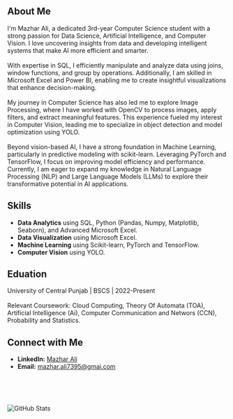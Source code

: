 ## About Me
I'm Mazhar Ali, a dedicated 3rd-year Computer Science student with a strong passion for Data Science, Artificial Intelligence, and Computer Vision. I love uncovering insights from data and developing intelligent systems that make AI more efficient and smarter.
<br><br>
With expertise in SQL, I efficiently manipulate and analyze data using joins, window functions, and group by operations. Additionally, I am skilled in Microsoft Excel and Power BI, enabling me to create insightful visualizations that enhance decision-making.
<br><br>
My journey in Computer Science has also led me to explore Image Processing, where I have worked with OpenCV to process images, apply filters, and extract meaningful features. This experience fueled my interest in Computer Vision, leading me to specialize in object detection and model optimization using YOLO.
<br><br>
Beyond vision-based AI, I have a strong foundation in Machine Learning, particularly in predictive modeling with scikit-learn. Leveraging PyTorch and TensorFlow, I focus on improving model efficiency and performance. Currently, I am eager to expand my knowledge in Natural Language Processing (NLP) and Large Language Models (LLMs) to explore their transformative potential in AI applications.

## Skills
- **Data Analytics** using SQL, Python (Pandas, Numpy, Matplotlib, Seaborn), and Advanced Microsoft Excel.<br>
- **Data Visualization** using Microsoft Excel.<br>
- **Machine Learning** using Scikit-learn, PyTorch and TensorFlow.<br>
- **Computer Vision** using YOLO.<br>

## Eduation
University of Central Punjab | BSCS | 2022-Present<br><br>
Relevant Coursework: Cloud Computing, Theory Of Automata (TOA), Artificial Intelligence (Ai), Computer Communication and Networs (CCN), Probability and Statistics.  

## Connect with Me
- **LinkedIn:** [Mazhar Ali](https://www.linkedin.com/in/mazhar-ali-160826282/)
- **Email:** [mazhar.ali7395@gmai.com](mailto:mazhar.ali7395@gmai.com)




<br>
<br>
<br>
    
![GitHub Stats](https://github-readme-stats.vercel.app/api?username=mazhar&show_icons=true&theme=dark)
